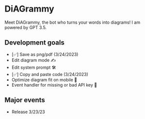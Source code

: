 # DiAGrammy
Meet DiAGrammy, the bot who turns your words into diagrams! I am powered by GPT 3.5.

## Development goals 
- [✅] Save as png/pdf (3/24/2023)
- Edit diagram mode ✍️ 
- Edit system prompt 🛠
- [✅] Copy and paste code (3/24/2023)
- Optimize diagram fit on mobile 📲
- Event handler for missing or bad API key 🔑 

## Major events
- Release 3/23/23
